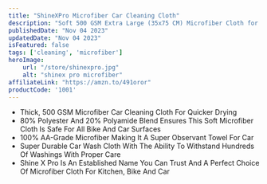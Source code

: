 ```yaml
---
title: "ShineXPro Microfiber Car Cleaning Cloth"
description: "Soft 500 GSM Extra Large (35x75 CM) Microfiber Cloth for Car and Bike - Suede Edging for Scratchless Drying and Detailing"
publishedDate: "Nov 04 2023"
updatedDate: "Nov 04 2023"
isFeatured: false
tags: ['cleaning', 'microfiber']  
heroImage:
    url: "/store/shinexpro.jpg"
    alt: "shinex pro microfiber"
affiliateLink: "https://amzn.to/491oror"
productCode: '1001'
---
```


- Thick, 500 GSM Microfiber Car Cleaning Cloth For Quicker Drying
- 80% Polyester And 20% Polyamide Blend Ensures This Soft Microfiber Cloth Is Safe For All Bike And Car Surfaces
- 100% AA-Grade Microfiber Making It A Super Observant Towel For Car
- Super Durable Car Wash Cloth With The Ability To Withstand Hundreds Of Washings With Proper Care
- Shine X Pro Is An Established Name You Can Trust And A Perfect Choice Of Microfiber Cloth For Kitchen, Bike And Car